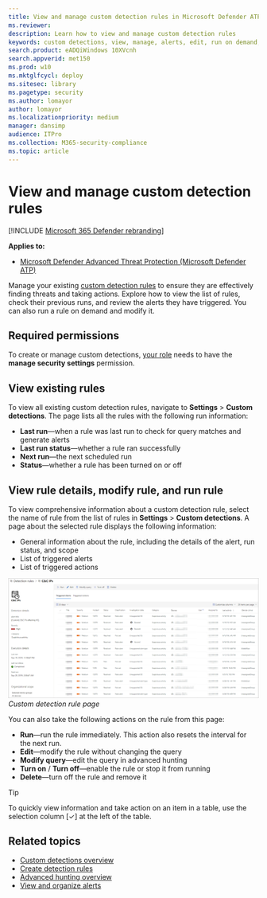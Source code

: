 ```yaml
---
title: View and manage custom detection rules in Microsoft Defender ATP
ms.reviewer: 
description: Learn how to view and manage custom detection rules
keywords: custom detections, view, manage, alerts, edit, run on demand, detection rules, advanced hunting, hunt, query, response actions, mdatp, microsoft defender atp
search.product: eADQiWindows 10XVcnh
search.appverid: met150
ms.prod: w10
ms.mktglfcycl: deploy
ms.sitesec: library
ms.pagetype: security
ms.author: lomayor
author: lomayor
ms.localizationpriority: medium
manager: dansimp
audience: ITPro
ms.collection: M365-security-compliance 
ms.topic: article
---
```



# View and manage custom detection rules

[!INCLUDE [Microsoft 365 Defender rebranding](../../includes/microsoft-defender.md)]

**Applies to:**
- [Microsoft Defender Advanced Threat Protection (Microsoft Defender ATP)](https://go.microsoft.com/fwlink/p/?linkid=2146631)

Manage your existing [custom detection rules](custom-detection-rules.md) to ensure they are effectively finding threats and taking actions. Explore how to view the list of rules, check their previous runs, and review the alerts they have triggered. You can also run a rule on demand and modify it.

## Required permissions

To create or manage custom detections, [your role](user-roles.md#create-roles-and-assign-the-role-to-an-azure-active-directory-group) needs to have the **manage security settings** permission.

## View existing rules

To view all existing custom detection rules, navigate to **Settings** > **Custom detections**. The page lists all the rules with the following run information:

- **Last run**—when a rule was last run to check for query matches and generate alerts
- **Last run status**—whether a rule ran successfully
- **Next run**—the next scheduled run
- **Status**—whether a rule has been turned on or off

## View rule details, modify rule, and run rule

To view comprehensive information about a custom detection rule, select the name of rule from the list of rules in **Settings** > **Custom detections**. A page about the selected rule displays the following information:

- General information about the rule, including the details of the alert, run status, and scope
- List of triggered alerts
- List of triggered actions

![Custom detection rule page](images/atp-custom-detection-rule-details.png)<br>
*Custom detection rule page*

You can also take the following actions on the rule from this page:

- **Run**—run the rule immediately. This action also resets the interval for the next run.
- **Edit**—modify the rule without changing the query
- **Modify query**—edit the query in advanced hunting
- **Turn on** / **Turn off**—enable the rule or stop it from running
- **Delete**—turn off the rule and remove it

>[!TIP]
>To quickly view information and take action on an item in a table, use the selection column [&#10003;] at the left of the table.

## Related topics
- [Custom detections overview](overview-custom-detections.md)
- [Create detection rules](custom-detection-rules.md)
- [Advanced hunting overview](advanced-hunting-overview.md)
- [View and organize alerts](alerts-queue.md)
